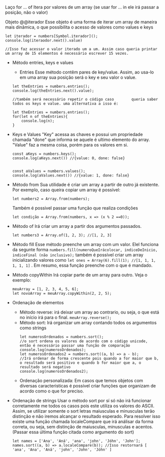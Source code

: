 
Laço for ... of
	Itera por valores de um array (se usar for ... in ele irá passar a posição, não o valor)

Objeto @@iterador
	Esse objeto é uma forma de iterar um array de maneira mais dinâmica, o que possibilita o acesso de valores como values e keys
	
```
let iterador = numbers[Symbol.iterador]();
console.log(iteraodor.next().value) 

//Isso faz acessar o valor iterado um a um. Assim caso queria printar um array de 15 elementos é necessário escrever 15 vezes.
```

- Método entries, keys e values
	- Entries
	Esse método contêm pares de key/value. Assim, ao usa-lo em uma array sua posição será o key e seu valor o value.
	```
	let theEntries = numbers.entries();
	console.log(theEntries.next().value);
	
	//também será necessário repetir o código caso        queria saber todos os keys e value. uma alternativa a isso é:
	
	let theEntries = numbers.entries();
	for(let n of theEntries){
		console.log(n);
	}
	```

- Keys e Values
	"Key" acessa as chaves e possui um propriedade chamada "done" que informa se aquele é ultimo elemento do array.
	"Value" faz a mesma coisa, porém para os valores em si.
	```
	const aKeys = numbers.keys();
	console.log(aKeys.next()) //{value: 0, done: false}
	
	
	const aValues = numbers.values();
	console.log(aValues.next()) //{value: 1, done: false}
	```

- Método from
	Sua utilidade é criar um array a partir de outro já existente. Por exemplo, caso queira copiar um array é possível:
	```
	let numbers2 = Array.from(numbers);
	```
	Também é possivel passar uma função que realiza condições
	```
	let condição = Array.from(numbers, x => (x % 2 ==0));
	```

- Método of
	Irá criar um array a partir dos argumentos passados.
	```
	let numbers3 = Array.of(1, 2, 3); //[1, 2, 3]
	```

- Método fill
	Esse método preenche um array com um valor. Elel funciona da segunte forma ```numbers.fill(numeroQueIrácolocar, indiceDeInicio, indiceFinal (não inclusivo);``` também é possível criar um array inicializando valores como ```let ones = Array(6).fill(1); //[1, 1, 1, 1, 1, 1]``` . Em resumo, essa função preenche com o que é mandado.

- Método copyWithin
	Irá copiar parte de um array para outro. Veja o exemplo:
	``` 
	meuArray = [1, 2, 3, 4, 5, 6];
	let novoArray = meuArray.copyWithin(2, 2, 5);
	```

- Ordenação de elementos
	- Método reverse: irá deixar um array ao contrario, ou seja, o que está no início irá para o final. ```meuArray.reverse();```
	- Método sort: Irá organizar um array contando todos os argumentos como strings
		```
		let numerosOrdenados = numbers.sort(); 
		//o sort ordena os valores de acordo com o código unicode, então é necessário passar uma função de comparação
		console.log(numerosOrdenados);
		let numerosOrdenados2 = numbers.sort((a, b) => a - b); 
		//Irá ordenar de forma crescente pois quando a for maior que b, o resultado será positivo e quando b for maior que a, o resultado será negativo
		console.log(numerosOrdenados2);
		```
	- Ordenação personalizada: Em casos que temos objetos com diversas caracteristicas é possível criar funções que organizam de acordo como o que for preciso. 

- Ordenação de strings
	Usar o método sort por sí só não irá funcionar corretamente me todos os casos pois este utiliza os valores do ASCII. Assim, se utilizar somente o sort letras maiusculas e minusculas terão distinção e não iremos alcançar o resultado esperado. Para resolver isso existe uma função chamada localeCompare que irá análisar da forma correta, ou seja, sem distinção de maiusculas, minusculas e acentos. (Passar essa última função citada como argumento do sort)
	```
	let names = ['Ana', 'Aná', 'ana', 'john', 'Jóhn', 'John'];
	names.sort((a, b) => a.localeCompare(b)); //Isso restornará [ 'ana', 'Ana', 'Aná', 'john', 'John', 'Jóhn' ]
	```
	